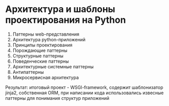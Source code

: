 <!DOCTYPE html>
<html lang="">
  <head>
    <meta charset="utf-8">
  </head>
  <body>
    <header></header>
    <main>
      <h1 class="title">Архитектура и шаблоны проектирования на Python</h1>
      <ol>
        <li>Паттерны web-представления</li>
        <li>Архитектура python-приложений</li>
        <li>Принципы проектирования</li>
        <li>Порождающие паттерны</li>
        <li>Структурные паттерны</li>
        <li>Поведенческие паттерны</li>
        <li>Архитектурные системные паттерны</li>
        <li>Антипаттерны</li>
        <li>Микросервисная архитектура</li>
      </ol>
      <p><span>Результат:</span> итоговый проект - WSGI-framework, содержит шаблонизатор jinja2,
        собственная ORM, при написании кода использовались извесные паттерны для понимания структур приложений</p>
    </main>
    <footer></footer>
  </body>
</html>
